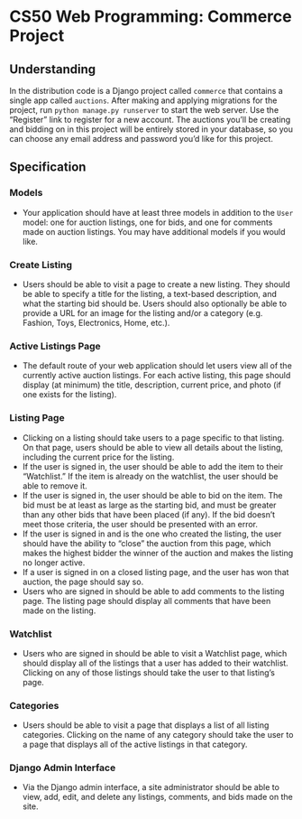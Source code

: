 # CS50 Web Programming: Commerce Project

## Understanding

In the distribution code is a Django project called `commerce` that contains a single app called `auctions`. After making and applying migrations for the project, run `python manage.py runserver` to start the web server. Use the “Register” link to register for a new account. The auctions you’ll be creating and bidding on in this project will be entirely stored in your database, so you can choose any email address and password you’d like for this project.

## Specification

### Models

- Your application should have at least three models in addition to the `User` model: one for auction listings, one for bids, and one for comments made on auction listings. You may have additional models if you would like.

### Create Listing

- Users should be able to visit a page to create a new listing. They should be able to specify a title for the listing, a text-based description, and what the starting bid should be. Users should also optionally be able to provide a URL for an image for the listing and/or a category (e.g. Fashion, Toys, Electronics, Home, etc.).

### Active Listings Page

- The default route of your web application should let users view all of the currently active auction listings. For each active listing, this page should display (at minimum) the title, description, current price, and photo (if one exists for the listing).

### Listing Page

- Clicking on a listing should take users to a page specific to that listing. On that page, users should be able to view all details about the listing, including the current price for the listing.
- If the user is signed in, the user should be able to add the item to their “Watchlist.” If the item is already on the watchlist, the user should be able to remove it.
- If the user is signed in, the user should be able to bid on the item. The bid must be at least as large as the starting bid, and must be greater than any other bids that have been placed (if any). If the bid doesn’t meet those criteria, the user should be presented with an error.
- If the user is signed in and is the one who created the listing, the user should have the ability to “close” the auction from this page, which makes the highest bidder the winner of the auction and makes the listing no longer active.
- If a user is signed in on a closed listing page, and the user has won that auction, the page should say so.
- Users who are signed in should be able to add comments to the listing page. The listing page should display all comments that have been made on the listing.

### Watchlist

- Users who are signed in should be able to visit a Watchlist page, which should display all of the listings that a user has added to their watchlist. Clicking on any of those listings should take the user to that listing’s page.

### Categories

- Users should be able to visit a page that displays a list of all listing categories. Clicking on the name of any category should take the user to a page that displays all of the active listings in that category.

### Django Admin Interface

- Via the Django admin interface, a site administrator should be able to view, add, edit, and delete any listings, comments, and bids made on the site.
